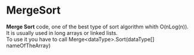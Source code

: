 # MergeSort
**Merge Sort** code, one of the best type of sort algorithm whith O(nLog(n)). <br>
It is usually used in long arrays or linked lists. <br>
To use it you have to call Merge\<dataType\>.Sort(dataType[] nameOfTheArray)
